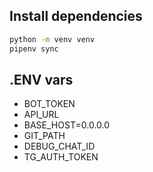 ## Install dependencies

```bash
python -m venv venv  
pipenv sync
```

## .ENV vars

* BOT_TOKEN
* API_URL
* BASE_HOST=0.0.0.0
* GIT_PATH
* DEBUG_CHAT_ID
* TG_AUTH_TOKEN